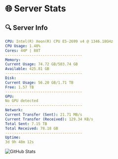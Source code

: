 # 🌐 Server Stats
## 🔍 Server Info
```yaml
CPU: Intel(R) Xeon(R) CPU E5-2699 v4 @ 1346.18GHz
CPU Usage: 1.40%
Cores: 44P | 88T
-----------------------------------
Memory:
Current Usage: 74.72 GB/503.74 GB
Available: 425.81 GB
-----------------------------------
Disk:
Current Usage: 56.20 GB/1.71 TB
Free: 1.57 TB
-----------------------------------
GPU:
No GPU detected
-----------------------------------
Network:
Current Transfer (Sent): 21.71 MB/s
Current Transfer (Received): 129.34 KB/s
Total Sent: 7.15 TB
Total Received: 78.18 GB
-----------------------------------
Uptime:
3d 9h 48m 12s
```
![GitHub Stats](https://img.shields.io/badge/Updated-2025-03-11_07:11:01-blue)